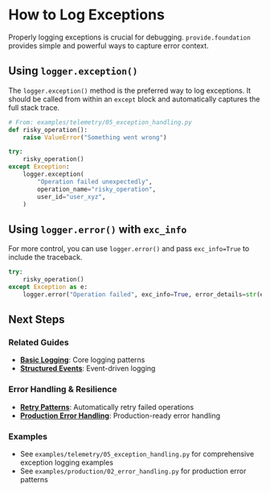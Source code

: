 # How to Log Exceptions

Properly logging exceptions is crucial for debugging. `provide.foundation` provides simple and powerful ways to capture error context.

## Using `logger.exception()`

The `logger.exception()` method is the preferred way to log exceptions. It should be called from within an `except` block and automatically captures the full stack trace.

```python
# From: examples/telemetry/05_exception_handling.py
def risky_operation():
    raise ValueError("Something went wrong")

try:
    risky_operation()
except Exception:
    logger.exception(
        "Operation failed unexpectedly",
        operation_name="risky_operation",
        user_id="user_xyz",
    )
```

## Using `logger.error()` with `exc_info`

For more control, you can use `logger.error()` and pass `exc_info=True` to include the traceback.

```python
try:
    risky_operation()
except Exception as e:
    logger.error("Operation failed", exc_info=True, error_details=str(e))
```

## Next Steps

### Related Guides
- **[Basic Logging](basic-logging.md)**: Core logging patterns
- **[Structured Events](structured-events.md)**: Event-driven logging

### Error Handling & Resilience
- **[Retry Patterns](../resilience/retry.md)**: Automatically retry failed operations
- **[Production Error Handling](../production/monitoring.md)**: Production-ready error handling

### Examples
- See `examples/telemetry/05_exception_handling.py` for comprehensive exception logging examples
- See `examples/production/02_error_handling.py` for production error patterns
